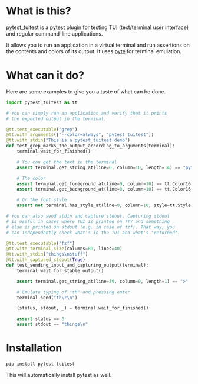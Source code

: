 # What is this?

pytest_tuitest is a [pytest](https://pytest.org) plugin for testing TUI (text/terminal user interface) and regular command-line applications.

It allows you to run an application in a virtual terminal and run assertions on the contents and colors of its output.
It uses [pyte](https://github.com/selectel/pyte) for terminal emulation.

# What can it do?
Here are some examples to give you a taste of what can be done.

```python
import pytest_tuitest as tt

# You can simply run an application and verify that it prints
# the expected output in the terminal.

@tt.test_executable("grep")
@tt.with_arguments(["--color=always", "pytest_tuitest"])
@tt.with_stdin("This is a pytest_tuitest demo")
def test_grep_marks_the_output_according_to_arguments(terminal):
    terminal.wait_for_finished()

    # You can get the text in the terminal
    assert terminal.get_string_at(line=0, column=10, length=14) == "pytest_tuitest"

    # The color
    assert terminal.get_foreground_at(line=0, column=10) == tt.Color16.RED
    assert terminal.get_background_at(line=0, column=10) == tt.Color16.DEFAULT

    # Or the font style
    assert not terminal.has_style_at(line=0, column=10, style=tt.Style.BLINKING)

# You can also send stdin and capture stdout. Capturing stdout
# is useful in cases where TUI is printed on TTY and something
# else is printed on stdout (e.g. in case of fzf). That way, you
# can independently check what's in the TUI and what's "returned".

@tt.test_executable("fzf")
@tt.with_terminal_size(columns=80, lines=40)
@tt.with_stdin("things\nstuff")
@tt.with_captured_stdout(True)
def test_sending_input_and_capturing_output(terminal):
    terminal.wait_for_stable_output()

    assert terminal.get_string_at(line=39, column=0, length=1) == ">"

    # Emulate typing of "th" and pressing enter
    terminal.send("th\r\n")

    (status, stdout, _) = terminal.wait_for_finished()

    assert status == 0
    assert stdout == "things\n"
```

# Installation

```
pip install pytest-tuitest
```

This will automatically install pytest as well.
